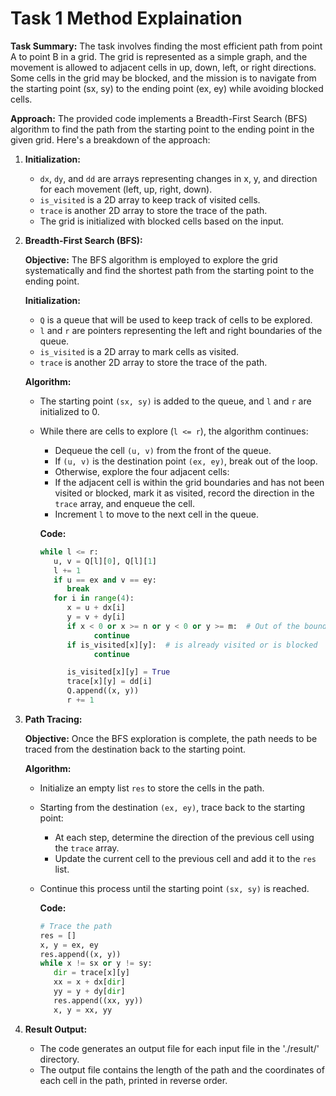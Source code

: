 # Task 1 Method Explaination
**Task Summary:**
The task involves finding the most efficient path from point A to point B in a grid. The grid is represented as a simple graph, and the movement is allowed to adjacent cells in up, down, left, or right directions. Some cells in the grid may be blocked, and the mission is to navigate from the starting point (sx, sy) to the ending point (ex, ey) while avoiding blocked cells.

**Approach:**
The provided code implements a Breadth-First Search (BFS) algorithm to find the path from the starting point to the ending point in the given grid. Here's a breakdown of the approach:

1. **Initialization:**
   - `dx`, `dy`, and `dd` are arrays representing changes in x, y, and direction for each movement (left, up, right, down).
   - `is_visited` is a 2D array to keep track of visited cells.
   - `trace` is another 2D array to store the trace of the path.
   - The grid is initialized with blocked cells based on the input.

2. **Breadth-First Search (BFS):**

      **Objective:** The BFS algorithm is employed to explore the grid systematically and find the shortest path from the starting point to the ending point.

      **Initialization:**
      - `Q` is a queue that will be used to keep track of cells to be explored.
      - `l` and `r` are pointers representing the left and right boundaries of the queue.
      - `is_visited` is a 2D array to mark cells as visited.
      - `trace` is another 2D array to store the trace of the path.

      **Algorithm:**
      + The starting point `(sx, sy)` is added to the queue, and `l` and `r` are initialized to 0.
      + While there are cells to explore (`l <= r`), the algorithm continues:
         - Dequeue the cell `(u, v)` from the front of the queue.
         - If `(u, v)` is the destination point `(ex, ey)`, break out of the loop.
         - Otherwise, explore the four adjacent cells:
         - If the adjacent cell is within the grid boundaries and has not been visited or blocked, mark it as visited, record the direction in the `trace` array, and enqueue the cell.
         - Increment `l` to move to the next cell in the queue.

         **Code:**
         ```python
         while l <= r:
            u, v = Q[l][0], Q[l][1]
            l += 1
            if u == ex and v == ey:
               break
            for i in range(4):
               x = u + dx[i]
               y = v + dy[i]
               if x < 0 or x >= n or y < 0 or y >= m:  # Out of the boundary
                     continue
               if is_visited[x][y]:  # is already visited or is blocked
                     continue

               is_visited[x][y] = True
               trace[x][y] = dd[i]
               Q.append((x, y))
               r += 1
         ```

3. **Path Tracing:**

   **Objective:** Once the BFS exploration is complete, the path needs to be traced from the destination back to the starting point.

   **Algorithm:**
   + Initialize an empty list `res` to store the cells in the path.
   + Starting from the destination `(ex, ey)`, trace back to the starting point:
      - At each step, determine the direction of the previous cell using the `trace` array.
      - Update the current cell to the previous cell and add it to the `res` list.
   + Continue this process until the starting point `(sx, sy)` is reached.

      **Code:**
      ```python
      # Trace the path
      res = []
      x, y = ex, ey
      res.append((x, y))
      while x != sx or y != sy:
         dir = trace[x][y]
         xx = x + dx[dir]
         yy = y + dy[dir]
         res.append((xx, yy))
         x, y = xx, yy
      ```

4. **Result Output:**
   - The code generates an output file for each input file in the './result/' directory.
   - The output file contains the length of the path and the coordinates of each cell in the path, printed in reverse order.

